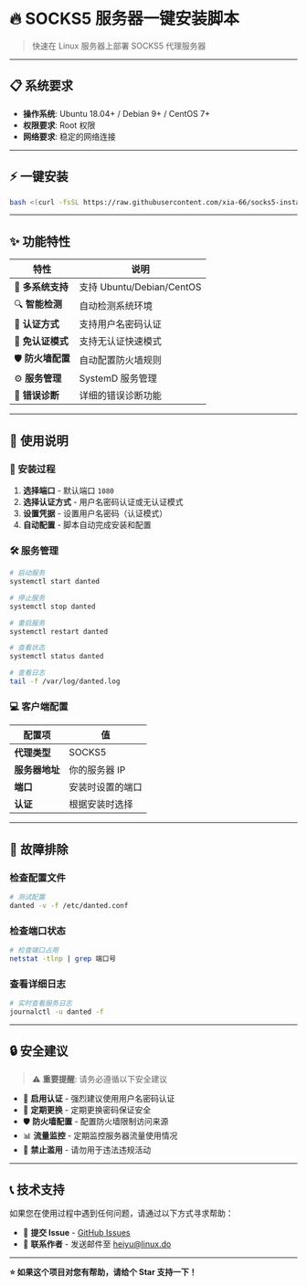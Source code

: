 # 🔥 SOCKS5 服务器一键安装脚本

> 快速在 Linux 服务器上部署 SOCKS5 代理服务器

---

## 📋 系统要求

- **操作系统**: Ubuntu 18.04+ / Debian 9+ / CentOS 7+
- **权限要求**: Root 权限
- **网络要求**: 稳定的网络连接

---

## ⚡ 一键安装

```bash
bash <(curl -fsSL https://raw.githubusercontent.com/xia-66/socks5-installer/main/install.sh)
```

---

## ✨ 功能特性

| 特性 | 说明 |
|------|------|
| 🐧 **多系统支持** | 支持 Ubuntu/Debian/CentOS |
| 🔍 **智能检测** | 自动检测系统环境 |
| 🔐 **认证方式** | 支持用户名密码认证 |
| 🚀 **免认证模式** | 支持无认证快速模式 |
| 🛡️ **防火墙配置** | 自动配置防火墙规则 |
| ⚙️ **服务管理** | SystemD 服务管理 |
| 🔧 **错误诊断** | 详细的错误诊断功能 |

---

## 📖 使用说明

### 🚀 安装过程

1. **选择端口** - 默认端口 `1080`
2. **选择认证方式** - 用户名密码认证或无认证模式
3. **设置凭据** - 设置用户名密码（认证模式）
4. **自动配置** - 脚本自动完成安装和配置

### 🛠️ 服务管理

```bash
# 启动服务
systemctl start danted

# 停止服务
systemctl stop danted

# 重启服务
systemctl restart danted

# 查看状态
systemctl status danted

# 查看日志
tail -f /var/log/danted.log
```

### 💻 客户端配置

| 配置项 | 值 |
|--------|-----|
| **代理类型** | SOCKS5 |
| **服务器地址** | 你的服务器 IP |
| **端口** | 安装时设置的端口 |
| **认证** | 根据安装时选择 |

---

## 🔧 故障排除

### 检查配置文件
```bash
# 测试配置
danted -v -f /etc/danted.conf
```

### 检查端口状态
```bash
# 检查端口占用
netstat -tlnp | grep 端口号
```

### 查看详细日志
```bash
# 实时查看服务日志
journalctl -u danted -f
```

---

## 🔒 安全建议

> ⚠️ **重要提醒**: 请务必遵循以下安全建议

- 🔐 **启用认证** - 强烈建议使用用户名密码认证
- 🔄 **定期更换** - 定期更换密码保证安全
- 🛡️ **防火墙配置** - 配置防火墙限制访问来源
- 📊 **流量监控** - 定期监控服务器流量使用情况
- 🚫 **禁止滥用** - 请勿用于违法违规活动

---

## 📞 技术支持

如果您在使用过程中遇到任何问题，请通过以下方式寻求帮助：

- 📝 **提交 Issue** - [GitHub Issues](https://github.com/xia-66/socks5-installer/issues)
- 📧 **联系作者** - 发送邮件至 heiyu@linux.do

---


**⭐ 如果这个项目对您有帮助，请给个 Star 支持一下！**

